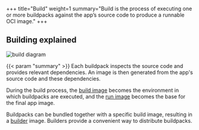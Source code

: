 +++
title="Build"
weight=1
summary="Build is the process of executing one or more buildpacks against the app’s source code to produce a runnable OCI image."
+++

## Building explained

![build diagram](/docs/for-app-developers/concepts/buildpacks-operations/build.svg)

{{< param "summary" >}} Each buildpack inspects the source code and provides relevant dependencies.
An image is then generated from the app's source code and these dependencies.

During the build process, the [build image](/docs/for-platform-operators/concepts/base-images/build/) becomes the environment in which buildpacks are executed,
and the [run image](/docs/for-platform-operators/concepts/base-images/run/) becomes the base for the final app image.

Buildpacks can be bundled together with a specific build image, resulting in a [builder](/docs/for-platform-operators/concepts/builder) image.
Builders provide a convenient way to distribute buildpacks.
